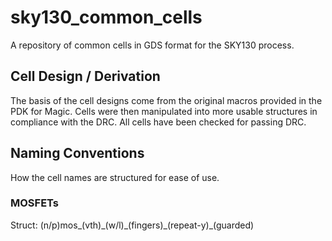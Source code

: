 # sky130_common_cells
A repository of common cells in GDS format for the SKY130 process. 

## Cell Design / Derivation
The basis of the cell designs come from the original macros provided in the PDK for Magic. Cells were then manipulated into more usable structures in compliance with the DRC. All cells have been checked for passing DRC. 

## Naming Conventions
How the cell names are structured for ease of use.

### MOSFETs
Struct: (n/p)mos\_(vth)\_(w/l)\_(fingers)\_(repeat-y)\_(guarded)
